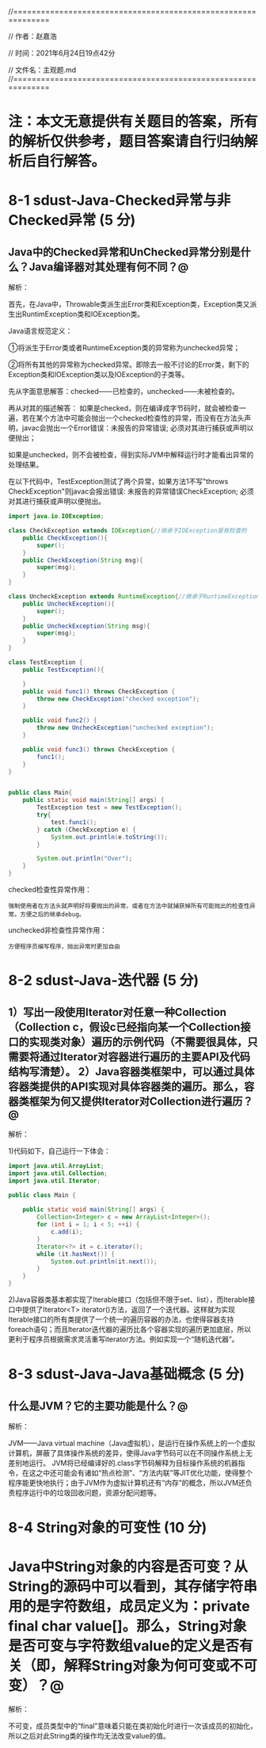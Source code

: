 //==============================================================

//  作者：赵嘉浩 

//  时间：2021年6月24日19点42分

//  文件名：主观题.md
//==============================================================


# 注：本文无意提供有关题目的答案，所有的解析仅供参考，题目答案请自行归纳解析后自行解答。

# 8-1 sdust-Java-Checked异常与非Checked异常 (5 分)
## Java中的Checked异常和UnChecked异常分别是什么？Java编译器对其处理有何不同？@

解析：

首先，在Java中，Throwable类派生出Error类和Exception类，Exception类又派生出RuntimException类和IOException类。

Java语言规范定义：

①将派生于Error类或者RuntimeException类的异常称为unchecked异常；

②将所有其他的异常称为checked异常。即除去一般不讨论的Error类，剩下的Exception类和IOException类以及IOException的子类等。

先从字面意思解答：checked——已检查的，unchecked——未被检查的。

再从对其的描述解答：
如果是checked，则在编译成字节码时，就会被检查一遍，若在某个方法中可能会抛出一个checked检查性的异常，而没有在方法头声明，javac会抛出一个Error错误：未报告的异常错误; 必须对其进行捕获或声明以便抛出；

如果是unchecked，则不会被检查，得到实际JVM中解释运行时才能看出异常的处理结果。

在以下代码中，TestException测试了两个异常，如果方法1不写"throws CheckException"则javac会报出错误: 未报告的异常错误CheckException; 必须对其进行捕获或声明以便抛出。

```java
import java.io.IOException;

class CheckException extends IOException{//继承于IOException是有检查的
    public CheckException(){
        super();
    }
    public CheckException(String msg){
        super(msg);
    }
}

class UncheckException extends RuntimeException{//继承于RuntimeException是无检查的
    public UncheckException(){
        super();
    }
    public UncheckException(String msg){
        super(msg);
    }
}

class TestException {
    public TestException(){

    }
    public void func1() throws CheckException {
        throw new CheckException("checked exception");
    }

    public void func2() {
        throw new UncheckException("unchecked exception");
    }

    public void func3() throws CheckException {
        func1();
    }
}


public class Main{
    public static void main(String[] args) {
        TestException test = new TestException();
        try{
            test.func1();
        } catch (CheckException e) {
            System.out.println(e.toString());
        }

        System.out.println("Over");
    }
}
```

checked检查性异常作用：
    
    强制使用者在方法头就声明好将要抛出的异常，或者在方法中就捕获掉所有可能抛出的检查性异常。方便之后的继承debug。

unchecked非检查性异常作用：

    方便程序员编写程序，抛出异常时更加自由



# 8-2 sdust-Java-迭代器 (5 分)

## 1）写出一段使用Iterator对任意一种Collection（Collection c，假设c已经指向某一个Collection接口的实现类对象）遍历的示例代码（不需要很具体，只需要将通过Iterator对容器进行遍历的主要API及代码结构写清楚）。 2）Java容器类框架中，可以通过具体容器类提供的API实现对具体容器类的遍历。那么，容器类框架为何又提供Iterator对Collection进行遍历？@

解析：

1)代码如下，自己运行一下体会：
```java
import java.util.ArrayList;
import java.util.Collection;
import java.util.Iterator;

public class Main {
    
    public static void main(String[] args) {
        Collection<Integer> c = new ArrayList<Integer>();
        for (int i = 1; i < 5; ++i) {
            c.add(i);
        }
        Iterator<?> it = c.iterator();
        while (it.hasNext()) {
            System.out.println(it.next());
        }
    }
}
```

2)Java容器类基本都实现了Iterable接口（包括但不限于set、list），而Iterable接口中提供了Iterator\<T\> iterator​()方法，返回了一个迭代器。这样就为实现Iterable接口的所有类提供了一个统一的遍历容器的办法，也使得容器支持foreach语句；而且Iterator迭代器的遍历比各个容器实现的遍历更加底层，所以更利于程序员根据需求灵活重写iterator方法。例如实现一个“随机迭代器”。



# 8-3 sdust-Java-Java基础概念 (5 分)
## 什么是JVM？它的主要功能是什么？@

解析：

JVM——Java virtual machine（Java虚拟机），是运行在操作系统上的一个虚拟计算机，屏蔽了具体操作系统的差异，使得Java字节码可以在不同操作系统上无差别地运行。
JVM将已经编译好的.class字节码解释为目标操作系统的机器指令，在这之中还可能会有诸如“热点检测”、“方法内联”等JIT优化功能，使得整个程序能更快地执行；由于JVM作为虚拟计算机还有“内存”的概念，所以JVM还负责程序运行中的垃圾回收问题，资源分配问题等。

# 8-4 String对象的可变性 (10 分)

# Java中String对象的内容是否可变？从String的源码中可以看到，其存储字符串用的是字符数组，成员定义为：private final char value[]。那么，String对象是否可变与字符数组value的定义是否有关（即，解释String对象为何可变或不可变）？@

解析：

不可变，成员类型中的“final”意味着只能在类初始化时进行一次该成员的初始化，所以之后对此String类的操作均无法改变value的值。